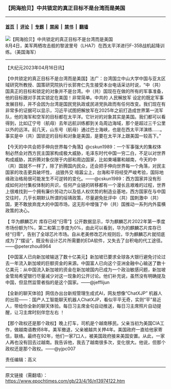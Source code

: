 ### 【网海拾贝】中共锁定的真正目标不是台湾而是美国

---

#### [首页](../../../..?n13974122) &nbsp;|&nbsp; [评论](../../../../../epoch-comment?n13974122) &nbsp;|&nbsp; [专题](../../../../../epoch-special?n13974122) &nbsp;|&nbsp; [禁闻](../../../../../epoch-news?n13974122) &nbsp;|&nbsp; [禁书](../../../../../books?n13974122) &nbsp;|&nbsp; [翻墙](https://github.com/gfw-breaker/nogfw/blob/master/README.md?n13974122)


<div><img alt="【网海拾贝】中共锁定的真正目标不是台湾而是美国" class="attachment-djy_600_400 size-djy_600_400 wp-post-image" src="https://i.epochtimes.com/assets/uploads/2023/04/id13974138-220804-N-VJ326-1263-.jpeg"/>
<div class="caption">
 8月4日，美军两栖攻击舰的黎波里号（LHA7）在西太平洋进行F-35B战机起降训练。（美国海军）
</div></div><hr/><div class="post_content" id="artbody" itemprop="articleBody">
 <!-- article content begin -->
 <p>
  【大纪元2023年04月16日讯】
 </p>
 <p>
  【中共锁定的真正目标不是台湾而是美国】法广：台湾国立中山大学中国与亚太区域研究所教授、国策研究院执行长郭育仁先生接受本台电话采访时说，“中（共）国真正的目标和锁定的对象并不是台湾。中（共）国现在在做的所有的军事准备，他的目标跟对手其实锁定在美国！非常简单。中共的
  <ok href="https://www.epochtimes.com/gb/tag/%E4%BA%BA%E6%B0%91%E8%A7%A3%E6%94%BE%E5%86%9B.html">
   人民解放军
  </ok>
  设定的既定军事发展目标，并不会因为台湾是国民党执政或民进党执政而有任何改变。我们现在有非常多的证据可以显示，习近平试图把解放军在2025年之前打造成世界第一流军队，他的海军和空军的目标都在太平洋。它针对的对象其实是美国。我们都可以看得到，比如辽宁号（航母）去年远航训练都到关岛周边海域，那个是超过三千公里以外的远洋。前几天，山东号（航母）通过巴士海峡，也是在西太平洋演练……。事实是中（共）国锁定的目标和对象是美国，是要在太平洋上跟美国一较高下。”
 </p>
 <p>
  【今天的中共会把手伸向世界每个角落】@cskun1989：一个军事强大的集权体制必然会对西方民主国家构成极大威胁，毛泽东时代中国一穷二白，不足以对世界构成威胁，其折腾对象仅限于内部和周边国家，比如柬埔寨和越南，今天的中（共）国就不一样了，除了折腾国内民众，还会把手伸向世界每一个角落，对民主国家的攻击更具破坏性，
  <ok href="https://www.epochtimes.com/gb/tag/%E6%88%98%E7%8B%BC%E5%A4%96%E4%BA%A4.html">
   战狼外交
  </ok>
  喧嚣尘上，台海和平将经受严峻考验，国际地缘政治格局很可能发生不可逆转的变化。——@cskun1989：西方国家并没有形成如何对付集权体制的共识，任何产业链的转移都有一个漫长且艰难的过程，世界上很难找到一个拥有廉价劳动力以及低人权优势的制造业基地，西方国家在与中国交往时，几乎长期默认所谓的绥靖政策，尽量避免批评中（共）国刺激中（共）国，更不敢放弃庞大的中国市场，这无形中增强了中（共）国推动一系列内外蛮横政策的决心。
 </p>
 <p>
  【
  <ok href="https://www.epochtimes.com/gb/tag/%E5%8D%8E%E4%B8%BA%E9%BA%92%E9%BA%9F%E8%8A%AF%E7%89%87.html">
   华为麒麟芯片
  </ok>
  库存已经“归零”】公开数据显示，华为麒麟芯片2022年第一季度市场份额为1%，第二和第三季度为0%，由此可以看到，华为的麒麟芯片库存已经“归零”，告别了全球芯片市场。自从老美修改芯片规则后，华为麒麟芯片就彻底成为了“摆设”，既没有设计芯片所需要的EDA软件，又失去了台积电的代工途径。——@peterzhou8964
 </p>
 <p>
  【中国富人已向新加坡输送了数十亿美元】新加坡已要求全球各大银行避免讨论过去一年流入新加坡的巨额资金的来源。中国富人已向这个亚洲金融中心输送了数十亿美元：从中国流入新加坡的资金在新加坡国内已成为一个政治敏感问题，新加坡金管局希望银行尽量减少对这一现象的公开讨论。他们补充说，虽然没有明确提及中国，但显然监管者指的是这个国家。——@jefflijun
 </p>
 <p>
  【全新的聊天体验】网信办出台新规管理生成式AI，网友想像“ChatXJP”
  <ok href="https://www.epochtimes.com/gb/tag/%E6%9C%BA%E5%99%A8%E4%BA%BA.html">
   机器人
  </ok>
  的出现——：国产人工智能聊天机器人ChatXJP，看似平平无奇，实则“平”易近人，带给你全新的聊天体验。每日习主席金句自动推送，每日习主席照片自动提醒，让习主席时刻伴您左右 ！
 </p>
 <p>
  【那个政权还是那个政权】晚上打车，司机是个越南移民。父亲当初为美国CIA工作，做越南语教师8年。美军撤退，父亲被越共关押4年。美国政府一直给他家寄信，联络。最终在92年，他们一家7口人，被美国政府接来美国安置。从此，一家人再也没有回去过越南。我告诉他，我去了越南很多次，变化很大。他说，但那个政权还是那个政权。——@yjpc007
 </p>
 <p>
  责任编辑：高义
 </p>
 <!-- article content end -->
 <div id="below_article_ad">
 </div>
</div>


---

原文链接（需翻墙）：https://www.epochtimes.com/gb/23/4/16/n13974122.htm